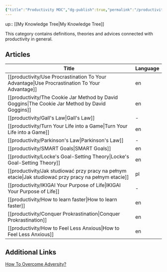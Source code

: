 ```yaml
---
{"title":"Productivity MOC","dg-publish":true,"permalink":"/productivity/productivity/","dgPassFrontmatter":true}
---
```


up:: [[My Knowledge Tree\|My Knowledge Tree]]


This category contains definitions, theories and advices connected with productivity in general.

## Articles
| Title                                                                                                    | Language |
| -------------------------------------------------------------------------------------------------------- | -------- |
| [[productivity/Use Procrastination To Your Advantage\|Use Procrastination To Your Advantage]]         | en       |
| [[productivity/The Cookie Jar Method by David Goggins\|The Cookie Jar Method by David Goggins]]       | en       |
| [[productivity/Gall's Law\|Gall's Law]]                                                               | \-       |
| [[productivity/Turn Your Life into a Game\|Turn Your Life into a Game]]                               | en       |
| [[productivity/Parkinson's Law\|Parkinson's Law]]                                                     | \-       |
| [[productivity/SMART Goals\|SMART Goals]]                                                             | en       |
| [[productivity/Locke's Goal-Setting Theory\|Locke's Goal-Setting Theory]]                             | en       |
| [[productivity/Jak studiować przy pracy na pełnym etacie\|Jak studiować przy pracy na pełnym etacie]] | pl       |
| [[productivity/IKIGAI Your Purpose of Life\|IKIGAI Your Purpose of Life]]                             | \-       |
| [[productivity/How to learn faster\|How to learn faster]]                                             | en       |
| [[productivity/Conquer Prokrastination\|Conquer Prokrastination]]                                     | en       |
| [[productivity/How to Feel Less Anxious\|How to Feel Less Anxious]]                                   | en       |


## Additional Links

[How To Overcome Adversity?](https://www.youtube.com/watch?v=61bMGNL6MrM)
